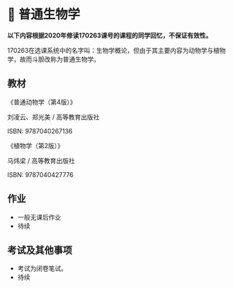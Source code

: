 # :pencil: 普通生物学

**以下内容根据2020年修读170263课号的课程的同学回忆，不保证有效性。**

170263在选课系统中的名字叫：生物学概论，但由于其主要内容为动物学与植物学，故而斗胆改称为普通生物学。

## 教材

《普通动物学（第4版）》

刘凌云、郑光美 / 高等教育出版社

ISBN: 9787040267136



《植物学（第2版）》

马炜梁 / 高等教育出版社

ISBN: 9787040427776



## 作业

* 一般无课后作业
* 待续

## 考试及其他事项

* 考试为闭卷笔试。
* 待续

